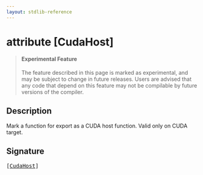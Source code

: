 ```yaml
---
layout: stdlib-reference
---
```


# attribute [CudaHost]

> #### Experimental Feature
> The feature described in this page is marked as experimental, and may be subject to change in future releases.
> Users are advised that any code that depend on this feature may not be compilable by future versions of the compiler.

## Description

Mark a function for export as a CUDA host function. Valid only on CUDA target.


## Signature

<pre>
[<a href=".html">CudaHost</a>]
</pre>

